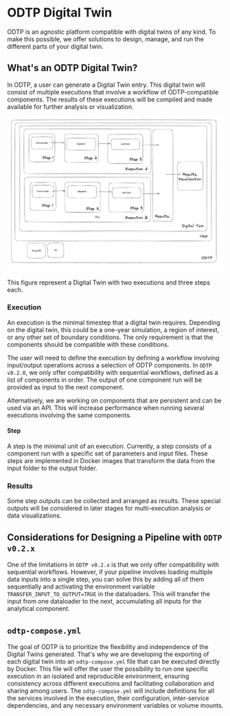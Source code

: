 # ODTP Digital Twin 

ODTP is an agnostic platform compatible with digital twins of any kind. To make this possible, we offer solutions to design, manage, and run the different parts of your digital twin.

## What's an ODTP Digital Twin?

In ODTP, a user can generate a Digital Twin entry. This digital twin will consist of multiple executions that involve a workflow of ODTP-compatible components. The results of these executions will be compiled and made available for further analysis or visualization.


![DT Overview](static/concepts/dt-overview-diagram.png)

This figure represent a Digital Twin with two executions and three steps each.


### Execution 

An execution is the minimal timestep that a digital twin requires. Depending on the digital twin, this could be a one-year simulation, a region of interest, or any other set of boundary conditions. The only requirement is that the components should be compatible with these conditions.

The user will need to define the execution by defining a workflow involving input/output operations across a selection of ODTP components. In `ODTP v0.2.0`, we only offer compatibility with sequential workflows, defined as a list of components in order. The output of one component run will be provided as input to the next component. 

Alternatively, we are working on components that are persistent and can be used via an API. This will increase performance when running several executions involving the same components. 

#### Step

A step is the minimal unit of an execution. Currently, a step consists of a component run with a specific set of parameters and input files. These steps are implemented in Docker images that transform the data from the input folder to the output folder. 

### Results

Some step outputs can be collected and arranged as results. These special outputs will be considered in later stages for multi-execution analysis or data visualizations. 

## Considerations for Designing a Pipeline with `ODTP v0.2.x`

One of the limitations in `ODTP v0.2.x` is that we only offer compatibility with sequential workflows. However, if your pipeline involves loading multiple data inputs into a single step, you can solve this by adding all of them sequentially and activating the environment variable `TRANSFER_INPUT_TO_OUTPUT=TRUE` in the dataloaders. This will transfer the input from one dataloader to the next, accumulating all inputs for the analytical component. 

## `odtp-compose.yml`

The goal of ODTP is to prioritize the flexibility and independence of the Digital Twins generated. That's why we are developing the exporting of each digital twin into an `odtp-compose.yml` file that can be executed directly by Docker. This file will offer the user the possibility to run one specific execution in an isolated and reproducible environment, ensuring consistency across different executions and facilitating collaboration and sharing among users. The `odtp-compose.yml` will include definitions for all the services involved in the execution, their configuration, inter-service dependencies, and any necessary environment variables or volume mounts.


